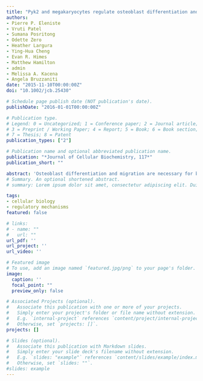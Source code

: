 ```yaml
---
title: "Pyk2 and megakaryocytes regulate osteoblast differentiation and migration via distinct and overlapping mechanisms"
authors:
- Pierre P. Eleniste
- Vruti Patel
- Sumana Posritong
- Odette Zero
- Heather Largura
- Ying-Hua Cheng
- Evan R. Himes
- Matthew Hamilton
- admin
- Melissa A. Kacena
- Angela Bruzzaniti
date: "2015-11-10T00:00:00Z"
doi: "10.1002/jcb.25430"

# Schedule page publish date (NOT publication's date).
publishDate: "2016-01-01T00:00:00Z"

# Publication type.
# Legend: 0 = Uncategorized; 1 = Conference paper; 2 = Journal article;
# 3 = Preprint / Working Paper; 4 = Report; 5 = Book; 6 = Book section;
# 7 = Thesis; 8 = Patent
publication_types: ["2"]

# Publication name and optional abbreviated publication name.
publication: "*Journal of Cellular Biochemistry, 117*"
publication_short: ""

abstract: 'Osteoblast differentiation and migration are necessary for bone formation during bone remodeling. Mice lacking the proline-rich tyrosinekinase Pyk2 (Pyk2-KO) have increased bone mass, in part due to increased osteoblast proliferation. Megakaryocytes (MKs), the platelet-producing cells, also promote osteoblast proliferation in vitro and bone-formation in vivo via a pathway that involves Pyk2. In the currentstudy, we examined the mechanism of action of Pyk2, and the role of MKs, on osteoblast differentiation and migration. We found that Pyk2-KOosteoblasts express elevated alkaline phosphatase (ALP), type I collagen and osteocalcin mRNA levels as well as increased ALP activity, andmineralization, conﬁrming that Pyk2 negatively regulates osteoblast function. Since Pyk2 Y402 phosphorylation is important for its catalyticactivity and for its protein-scaffolding functions, we expressed the phosphorylation-mutant (Pyk2Y402F) and kinase-mutant (Pyk2K457A)inPyk2-KO osteoblasts. Both Pyk2Y402Fand Pyk2K457Areduced ALP activity, whereas only kinase-inactive Pyk2K457Ainhibited Pyk2-KOosteoblast migration. Consistent with a role for Pyk2 on ALP activity, co-culture of MKs with osteoblasts led to a decrease in the level ofphosphorylated Pyk2 (pY402) as well as a decrease in ALP activity. Although, Pyk2-KO osteoblasts exhibited increased migration compared towild-type osteoblasts, Pyk2 expression was not required necessary for the ability of MKs to stimulate osteoblast migration. Together, these datasuggest that osteoblast differentiation and migration are inversely regulated by MKs via distinct Pyk2-dependent and independent signalingpathways. Novel drugs that distinguish between the kinase-dependent or protein-scaffolding functions of Pyk2 may provide therapeuticspeciﬁcity for the control of bone-related diseases.'
# Summary. An optional shortened abstract.
# summary: Lorem ipsum dolor sit amet, consectetur adipiscing elit. Duis posuere tellus ac convallis placerat. Proin tincidunt magna sed ex sollicitudin condimentum.

tags:
- cellular biology
- regulatory mechanisms
featured: false

# links:
# - name: ""
#   url: ""
url_pdf: ''
url_project: ''
url_video: ''

# Featured image
# To use, add an image named `featured.jpg/png` to your page's folder. 
image:
  caption: ''
  focal_point: ""
  preview_only: false

# Associated Projects (optional).
#   Associate this publication with one or more of your projects.
#   Simply enter your project's folder or file name without extension.
#   E.g. `internal-project` references `content/project/internal-project/index.md`.
#   Otherwise, set `projects: []`.
projects: []

# Slides (optional).
#   Associate this publication with Markdown slides.
#   Simply enter your slide deck's filename without extension.
#   E.g. `slides: "example"` references `content/slides/example/index.md`.
#   Otherwise, set `slides: ""`.
#slides: example
---
```


